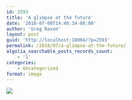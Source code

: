 ```yaml
---
id: 2593
title: 'A glimpse at the future'
date: '2018-07-08T14:40:34-08:00'
author: 'Greg Raven'
layout: post
guid: 'http://localhost:10004/?p=2593'
permalink: /2018/07/a-glimpse-at-the-future/
algolia_searchable_posts_records_count:
    - '1'
categories:
    - Uncategorized
format: image
---
```


[![](https://www.gregraven.us/wp-content/uploads/2018/07/troops-in-paris.jpg)](https://www.gregraven.us/wp-content/uploads/2018/07/troops-in-paris.jpg)